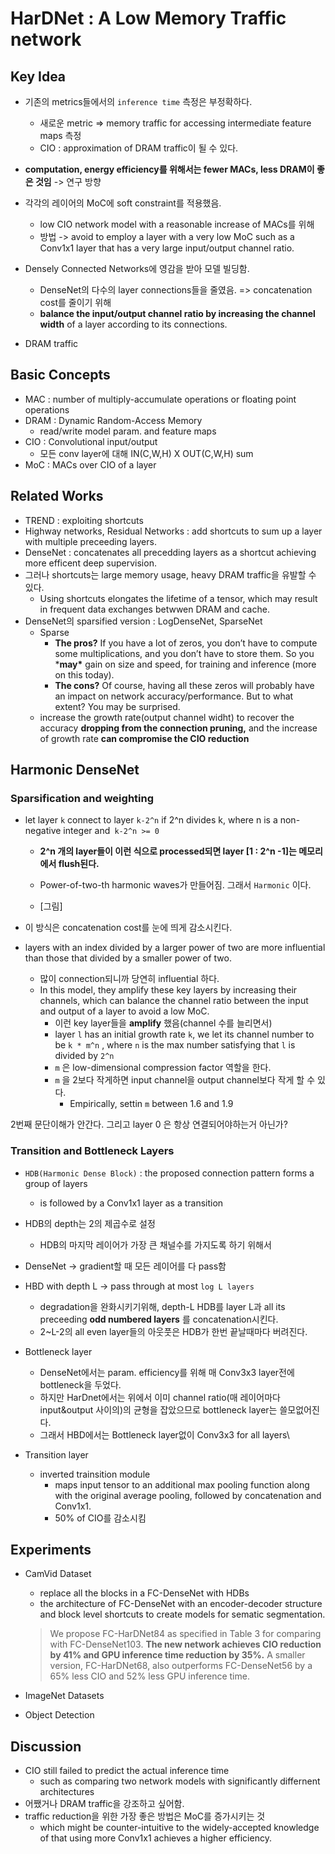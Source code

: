 # HarDNet : A Low Memory Traffic network



## Key Idea

- 기존의 metrics들에서의 `inference time` 측정은 부정확하다.
  - 새로운 metric => memory traffic for accessing intermediate feature maps 측정
  - CIO : approximation of DRAM traffic이 될 수 있다.
- **computation, energy efficiency를 위해서는 fewer MACs, less DRAM이 좋은 것임** -> 연구 방향
- 각각의 레이어의 MoC에 soft constraint를 적용했음.
  - low CIO network model with a reasonable increase of MACs를 위해
  - 방법 -> avoid to employ a layer with a very low MoC such as a Conv1x1 layer that has a very large input/output channel ratio.
- Densely Connected Networks에 영감을 받아 모델 빌딩함.
  - DenseNet의 다수의 layer connections들을 줄였음. => concatenation cost를 줄이기 위해
  - **balance the input/output channel ratio by increasing the channel width** of a layer according to its connections.

- DRAM traffic

## Basic Concepts

- MAC : number of multiply-accumulate operations or floating point operations
- DRAM : Dynamic Random-Access Memory
  - read/write model param. and feature maps
- CIO : Convolutional input/output
  - 모든 conv layer에 대해 IN(C,W,H) X OUT(C,W,H) sum
- MoC : MACs over CIO of a layer

## Related Works

- TREND : exploiting shortcuts
- Highway networks, Residual Networks : add shortcuts to sum up a layer with multiple preceeding layers.
- DenseNet : concatenates all precedding layers as a shortcut achieving more efficent deep supervision.
- 그러나 shortcuts는 large memory usage, heavy DRAM traffic을 유발할 수 있다.
  - Using shortcuts elongates the lifetime of a tensor, which may result in frequent data exchanges betwwen DRAM and cache.
- DenseNet의 sparsified version : LogDenseNet, SparseNet
  - Sparse
    - **The pros?** If you have a lot of zeros, you don’t have to compute some multiplications, and you don’t have to store them. So you ***may\*** gain on size and speed, for training and inference (more on this today).
    - **The cons?** Of course, having all these zeros will probably have an impact on network accuracy/performance. But to what extent? You may be surprised.
  - increase the growth rate(output channel widht) to recover the accuracy **dropping from the connection pruning,** and the increase of growth rate **can compromise the CIO reduction**



## Harmonic DenseNet

### Sparsification and weighting

- let layer `k` connect to layer `k-2^n` if 2^n divides k, where n is a non-negative integer and` k-2^n >= 0` 

  - **2^n 개의 layer들이 이런 식으로 processed되면 layer [1 : 2^n -1]는 메모리에서 flush된다.**

  - Power-of-two-th harmonic waves가 만들어짐. 그래서 `Harmonic` 이다. 

  - [그림]

    

- 이 방식은 concatenation cost를 눈에 띄게 감소시킨다.

- layers with an index divided by a larger power of two are more influential than those that divided by a smaller power of two.

  - 많이 connection되니까 당연히 influential 하다.
  - In this model, they amplify these key layers by increasing their channels, which can balance the channel ratio between the input and output of a layer to avoid a low MoC.
    - 이런 key layer들을 **amplify** 했음(channel 수를 늘리면서)
    - layer `l` has an initial growth rate `k`, we let its channel number to be `k * m^n` , where `n` is the max number satisfying that `l` is divided by `2^n`
    - `m`  은 low-dimensional compression factor 역할을 한다. 
    - `m` 을 2보다 작게하면 input channel을 output channel보다 작게 할 수 있다.
      - Empirically, settin `m` between 1.6 and 1.9

2번째 문단이해가 안간다.  그리고 layer 0 은 항상 연결되어야하는거 아닌가?

### Transition and Bottleneck Layers

- `HDB(Harmonic Dense Block)` : the proposed connection pattern forms a group of layers
  - is followed by a Conv1x1 layer as a transition
- HDB의 depth는 2의 제곱수로 설정
  - HDB의 마지막 레이어가 가장 큰 채널수를 가지도록 하기 위해서
- DenseNet -> gradient할 때 모든 레이어를 다 pass함
- HBD with depth L -> pass through at most `log L layers` 
  - degradation을 완화시키기위해, depth-L HDB를 layer L과 all its preceeding **odd numbered layers**  를 concatenation시킨다.
  - 2~L-2의 all even layer들의 아웃풋은 HDB가 한번 끝날때마다 버려진다.

- Bottleneck layer
  - DenseNet에서는 param. efficiency를 위해 매 Conv3x3 layer전에 bottleneck을 두었다.
  - 하지만 HarDnet에서는 위에서 이미 channel ratio(매 레이어마다 input&output 사이의)의 균형을 잡았으므로 bottleneck layer는 쓸모없어진다.
  - 그래서 HBD에서는 Bottleneck layer없이 Conv3x3 for all layers\
- Transition layer
  - inverted trainsition module
    - maps input tensor to an additional max pooling function along with the original average pooling, followed by concatenation and Conv1x1.
    - 50% of CIO를 감소시킴



## Experiments

- CamVid Dataset

  - replace all the blocks in a FC-DenseNet with HDBs
  - the architecture of FC-DenseNet with an encoder-decoder structure and block level shortcuts to create models for sematic segmentation.

  > We propose FC-HarDNet84 as specified in Table 3 for comparing with FC-DenseNet103. **The new network achieves CIO reduction by 41% and GPU inference time reduction by 35%.** A smaller version, FC-HarDNet68, also outperforms FC-DenseNet56 by a 65% less CIO and 52% less GPU inference time.

  

- ImageNet Datasets

- Object Detection



## Discussion

- CIO still failed to predict the actual inference time
  - such as comparing two network models with significantly differnent architectures
- 어쨌거나 DRAM traffic을 강조하고 싶어함.
- traffic reduction을 위한 가장 좋은 방법은 MoC를 증가시키는 것
  - which might be counter-intuitive to the widely-accepted knowledge of that using more Conv1x1 achieves a higher efficiency.

